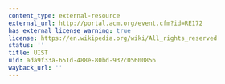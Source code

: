 ```yaml
---
content_type: external-resource
external_url: http://portal.acm.org/event.cfm?id=RE172
has_external_license_warning: true
license: https://en.wikipedia.org/wiki/All_rights_reserved
status: ''
title: UIST
uid: ada9f33a-651d-488e-80bd-932c05600856
wayback_url: ''
---
```

